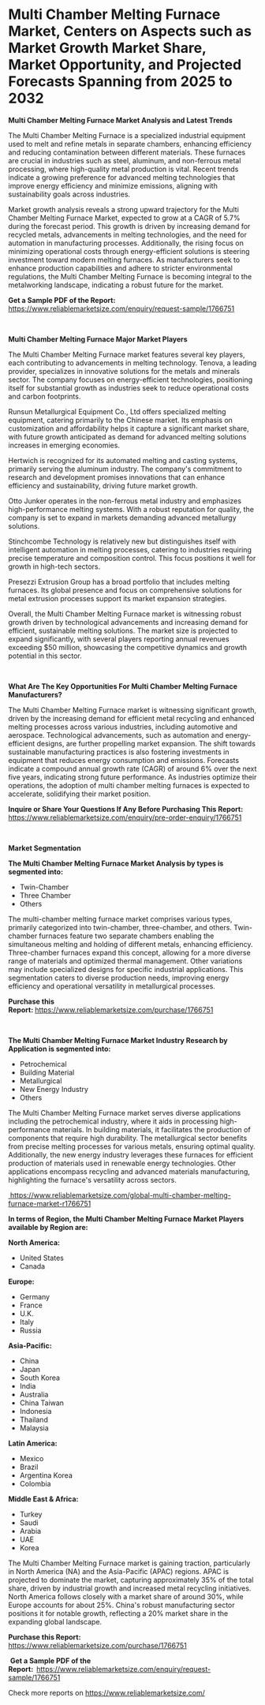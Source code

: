 <p><h1>Multi Chamber Melting Furnace Market, Centers on Aspects such as Market Growth Market Share, Market Opportunity, and Projected Forecasts Spanning from 2025 to 2032</h1></p><p><strong>Multi Chamber Melting Furnace Market Analysis and Latest Trends</strong></p>
<p><p>The Multi Chamber Melting Furnace is a specialized industrial equipment used to melt and refine metals in separate chambers, enhancing efficiency and reducing contamination between different materials. These furnaces are crucial in industries such as steel, aluminum, and non-ferrous metal processing, where high-quality metal production is vital. Recent trends indicate a growing preference for advanced melting technologies that improve energy efficiency and minimize emissions, aligning with sustainability goals across industries.</p><p>Market growth analysis reveals a strong upward trajectory for the Multi Chamber Melting Furnace Market, expected to grow at a CAGR of 5.7% during the forecast period. This growth is driven by increasing demand for recycled metals, advancements in melting technologies, and the need for automation in manufacturing processes. Additionally, the rising focus on minimizing operational costs through energy-efficient solutions is steering investment toward modern melting furnaces. As manufacturers seek to enhance production capabilities and adhere to stricter environmental regulations, the Multi Chamber Melting Furnace is becoming integral to the metalworking landscape, indicating a robust future for the market.</p></p>
<p><strong>Get a Sample PDF of the Report:&nbsp;</strong> <a href="https://www.reliablemarketsize.com/enquiry/request-sample/1766751?utm_campaign=1840&utm_medium=2&utm_source=Github&utm_content=ia&utm_term=27022025&utm_id=multi-chamber-melting-furnace">https://www.reliablemarketsize.com/enquiry/request-sample/1766751</a></p>
<p>&nbsp;</p>
<p><strong>Multi Chamber Melting Furnace Major Market Players</strong></p>
<p><p>The Multi Chamber Melting Furnace market features several key players, each contributing to advancements in melting technology. Tenova, a leading provider, specializes in innovative solutions for the metals and minerals sector. The company focuses on energy-efficient technologies, positioning itself for substantial growth as industries seek to reduce operational costs and carbon footprints.</p><p>Runsun Metallurgical Equipment Co., Ltd offers specialized melting equipment, catering primarily to the Chinese market. Its emphasis on customization and affordability helps it capture a significant market share, with future growth anticipated as demand for advanced melting solutions increases in emerging economies.</p><p>Hertwich is recognized for its automated melting and casting systems, primarily serving the aluminum industry. The company's commitment to research and development promises innovations that can enhance efficiency and sustainability, driving future market growth.</p><p>Otto Junker operates in the non-ferrous metal industry and emphasizes high-performance melting systems. With a robust reputation for quality, the company is set to expand in markets demanding advanced metallurgy solutions.</p><p>Stinchcombe Technology is relatively new but distinguishes itself with intelligent automation in melting processes, catering to industries requiring precise temperature and composition control. This focus positions it well for growth in high-tech sectors.</p><p>Presezzi Extrusion Group has a broad portfolio that includes melting furnaces. Its global presence and focus on comprehensive solutions for metal extrusion processes support its market expansion strategies.</p><p>Overall, the Multi Chamber Melting Furnace market is witnessing robust growth driven by technological advancements and increasing demand for efficient, sustainable melting solutions. The market size is projected to expand significantly, with several players reporting annual revenues exceeding $50 million, showcasing the competitive dynamics and growth potential in this sector.</p></p>
<p>&nbsp;</p>
<p><strong>What Are The Key Opportunities For Multi Chamber Melting Furnace Manufacturers?</strong></p>
<p><p>The Multi Chamber Melting Furnace market is witnessing significant growth, driven by the increasing demand for efficient metal recycling and enhanced melting processes across various industries, including automotive and aerospace. Technological advancements, such as automation and energy-efficient designs, are further propelling market expansion. The shift towards sustainable manufacturing practices is also fostering investments in equipment that reduces energy consumption and emissions. Forecasts indicate a compound annual growth rate (CAGR) of around 6% over the next five years, indicating strong future performance. As industries optimize their operations, the adoption of multi chamber melting furnaces is expected to accelerate, solidifying their market position.</p></p>
<p><strong>Inquire or Share Your Questions If Any Before Purchasing This Report:</strong> <a href="https://www.reliablemarketsize.com/enquiry/pre-order-enquiry/1766751?utm_campaign=1840&utm_medium=2&utm_source=Github&utm_content=ia&utm_term=27022025&utm_id=multi-chamber-melting-furnace">https://www.reliablemarketsize.com/enquiry/pre-order-enquiry/1766751</a></p>
<p>&nbsp;</p>
<p><strong>Market Segmentation</strong></p>
<p><strong>The Multi Chamber Melting Furnace Market Analysis by types is segmented into:</strong></p>
<p><ul><li>Twin-Chamber</li><li>Three Chamber</li><li>Others</li></ul></p>
<p><p>The multi-chamber melting furnace market comprises various types, primarily categorized into twin-chamber, three-chamber, and others. Twin-chamber furnaces feature two separate chambers enabling the simultaneous melting and holding of different metals, enhancing efficiency. Three-chamber furnaces expand this concept, allowing for a more diverse range of materials and optimized thermal management. Other variations may include specialized designs for specific industrial applications. This segmentation caters to diverse production needs, improving energy efficiency and operational versatility in metallurgical processes.</p></p>
<p><strong>Purchase this Report:&nbsp;</strong><a href="https://www.reliablemarketsize.com/purchase/1766751?utm_campaign=1840&utm_medium=2&utm_source=Github&utm_content=ia&utm_term=27022025&utm_id=multi-chamber-melting-furnace">https://www.reliablemarketsize.com/purchase/1766751</a></p>
<p>&nbsp;</p>
<p><strong>The Multi Chamber Melting Furnace Market Industry Research by Application is segmented into:</strong></p>
<p><ul><li>Petrochemical</li><li>Building Material</li><li>Metallurgical</li><li>New Energy Industry</li><li>Others</li></ul></p>
<p><p>The Multi Chamber Melting Furnace market serves diverse applications including the petrochemical industry, where it aids in processing high-performance materials. In building materials, it facilitates the production of components that require high durability. The metallurgical sector benefits from precise melting processes for various metals, ensuring optimal quality. Additionally, the new energy industry leverages these furnaces for efficient production of materials used in renewable energy technologies. Other applications encompass recycling and advanced materials manufacturing, highlighting the furnace's versatility across sectors.</p></p>
<p><a href="https://www.reliablemarketsize.com/global-multi-chamber-melting-furnace-market-r1766751?utm_campaign=1840&utm_medium=2&utm_source=Github&utm_content=ia&utm_term=27022025&utm_id=multi-chamber-melting-furnace">&nbsp;https://www.reliablemarketsize.com/global-multi-chamber-melting-furnace-market-r1766751</a></p>
<p><strong>In terms of Region, the Multi Chamber Melting Furnace Market Players available by Region are:</strong></p>
<p>
    <p> <strong> North America: </strong>
        <ul>
            <li>United States</li>
            <li>Canada</li>
        </ul>
        </p> 
    <p> <strong> Europe: </strong>
        <ul>
            <li>Germany</li>
            <li>France</li>
            <li>U.K.</li>
            <li>Italy</li>
            <li>Russia</li>
        </ul>
        </p> 
    <p> <strong> Asia-Pacific: </strong>
        <ul>
            <li>China</li>
            <li>Japan</li>
            <li>South Korea</li>
            <li>India</li>
            <li>Australia</li>
            <li>China Taiwan</li>
            <li>Indonesia</li>
            <li>Thailand</li>
            <li>Malaysia</li>
        </ul>
        </p> 
    <p> <strong> Latin America: </strong>
        <ul>
            <li>Mexico</li>
            <li>Brazil</li>
            <li>Argentina Korea</li>
            <li>Colombia</li>
        </ul>
        </p> 
    <p> <strong> Middle East & Africa: </strong>
        <ul>
            <li>Turkey</li>
            <li>Saudi</li>
            <li>Arabia</li>
            <li>UAE</li>
            <li>Korea</li>
        </ul>
    </p>
    </p>
<p><p>The Multi Chamber Melting Furnace market is gaining traction, particularly in North America (NA) and the Asia-Pacific (APAC) regions. APAC is projected to dominate the market, capturing approximately 35% of the total share, driven by industrial growth and increased metal recycling initiatives. North America follows closely with a market share of around 30%, while Europe accounts for about 25%. China's robust manufacturing sector positions it for notable growth, reflecting a 20% market share in the expanding global landscape.</p></p>
<p><strong>Purchase this Report: </strong><a href="https://www.reliablemarketsize.com/purchase/1766751?utm_campaign=1840&utm_medium=2&utm_source=Github&utm_content=ia&utm_term=27022025&utm_id=multi-chamber-melting-furnace">https://www.reliablemarketsize.com/purchase/1766751</a></p>
<p>&nbsp;<strong>Get a Sample PDF of the Report:&nbsp;&nbsp;</strong><a href="https://www.reliablemarketsize.com/enquiry/request-sample/1766751?utm_campaign=1840&utm_medium=2&utm_source=Github&utm_content=ia&utm_term=27022025&utm_id=multi-chamber-melting-furnace">https://www.reliablemarketsize.com/enquiry/request-sample/1766751</a></p>
<p><strong></strong></p>
<p>Check more reports on <a href="https://www.reliablemarketsize.com/?utm_campaign=1840&utm_medium=2&utm_source=Github&utm_content=ia&utm_term=27022025&utm_id=multi-chamber-melting-furnace">https://www.reliablemarketsize.com/</a></p>